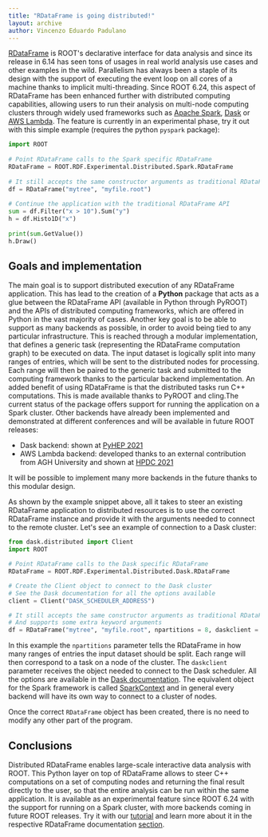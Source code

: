 ```yaml
---
title: "RDataFrame is going distributed!"
layout: archive
author: Vincenzo Eduardo Padulano
---
```


[RDataFrame](https://root.cern/doc/master/classROOT_1_1RDataFrame.html) is ROOT's declarative interface for data
analysis and since its release in 6.14 has seen tons of usages in real world analysis use cases and other examples in
the wild. Parallelism has always been a staple of its design with the support of executing the event loop on all cores
of a machine thanks to implicit multi-threading. Since ROOT 6.24, this aspect of RDataFrame has been enhanced further
with distributed computing capabilities, allowing users to run their analysis on multi-node computing clusters through
widely used frameworks such as [Apache Spark](https://spark.apache.org/), [Dask](https://dask.org/) or
[AWS Lambda](https://aws.amazon.com/lambda/). The feature is currently in an experimental phase, try it out with this
simple example (requires the python `pyspark` package):

```python
import ROOT
 
# Point RDataFrame calls to the Spark specific RDataFrame
RDataFrame = ROOT.RDF.Experimental.Distributed.Spark.RDataFrame
 
# It still accepts the same constructor arguments as traditional RDataFrame
df = RDataFrame("mytree", "myfile.root")
 
# Continue the application with the traditional RDataFrame API
sum = df.Filter("x > 10").Sum("y")
h = df.Histo1D("x")
 
print(sum.GetValue())
h.Draw()
```

## Goals and implementation

The main goal is to support distributed execution of any RDataFrame application. This has lead to the creation of a 
**Python** package that acts as a glue between the RDataFrame API (available in Python through PyROOT) and the APIs of
distributed computing frameworks, which are offered in Python in the vast majority of cases. Another key goal is to be
able to support as many backends as possible, in order to avoid being tied to any particular infrastructure. This is
reached through a modular implementation, that defines a generic task (representing the RDataFrame computation graph) to
be executed on data. The input dataset is logically split into many ranges of entries, which will be sent to the
distributed nodes for processing. Each range will then be paired to the generic task and submitted to the computing
framework thanks to the particular backend implementation. An added benefit of using RDataFrame is that the distributed
tasks run C++ computations. This is made available thanks to PyROOT and cling.The current status of the package offers
support for running the application on a Spark cluster. Other backends have already been implemented and demonstrated at
different conferences and will be available in future ROOT releases:

* Dask backend: shown at [PyHEP 2021](https://indico.cern.ch/event/1019958/contributions/4419751/)
* AWS Lambda backend: developed thanks to an external contribution from AGH University and shown at [HPDC 2021](https://highperformanceserverless.github.io/program.html)

It will be possible to implement many more backends in the future thanks to this modular design.

As shown by the example snippet above, all it takes to steer an existing RDataFrame application to distributed
resources is to use the correct RDataFrame instance and provide it with the arguments needed to connect to the remote
cluster. Let's see an example of connection to a Dask cluster:

```python
from dask.distributed import Client
import ROOT

# Point RDataFrame calls to the Dask specific RDataFrame
RDataFrame = ROOT.RDF.Experimental.Distributed.Dask.RDataFrame

# Create the Client object to connect to the Dask cluster
# See the Dask documentation for all the options available
client = Client("DASK_SCHEDULER_ADDRESS")

# It still accepts the same constructor arguments as traditional RDataFrame
# And supports some extra keyword arguments
df = RDataFrame("mytree", "myfile.root", npartitions = 8, daskclient = client)
```

In this example the `npartitions` parameter tells the RDataFrame in how many ranges of entries the input dataset should
be split. Each range will then correspond to a task on a node of the cluster. The `daskclient` parameter receives the
object needed to connect to the Dask scheduler. All the options are available in the
[Dask documentation](https://distributed.dask.org/en/latest/client.html). The equivalent object for the Spark framework
is called [SparkContext](https://spark.apache.org/docs/latest/api/python/reference/api/pyspark.SparkContext.html) and in
general every backend will have its own way to connect to a cluster of nodes.

Once the correct `RDataFrame` object has been created, there is no need to modify any other part of the program.

## Conclusions

Distributed RDataFrame enables large-scale interactive data analysis with ROOT. This Python layer on top of RDataFrame
allows to steer C++ computations on a set of computing nodes and returning the final result directly to the user, so
that the entire analysis can be run within the same application. It is available as an experimental feature since ROOT
6.24 with the support for running on a Spark cluster, with more backends coming in future ROOT releases. Try it with our
[tutorial](https://root.cern/doc/master/distrdf001__spark__connection_8py.html) and learn more about it in the
respective RDataFrame documentation [section](https://root.cern/doc/master/classROOT_1_1RDataFrame.html#distrdf).